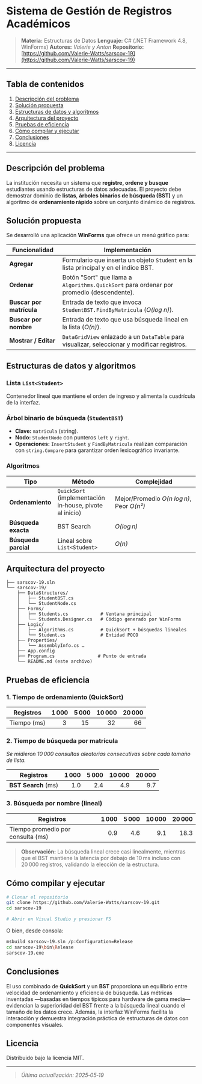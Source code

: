 # Sistema de Gestión de Registros Académicos

> **Materia:** Estructuras de Datos
> **Lenguaje:** C# (.NET Framework 4.8, WinForms)
> **Autores:** *Valerie y Anton*
> **Repositorio:** [https://github.com/Valerie-Watts/sarscov-19](https://github.com/Valerie-Watts/sarscov-19)

---

## Tabla de contenidos

1. [Descripción del problema](#descripción-del-problema)
2. [Solución propuesta](#solución-propuesta)
3. [Estructuras de datos y algoritmos](#estructuras-de-datos-y-algoritmos)
4. [Arquitectura del proyecto](#arquitectura-del-proyecto)
5. [Pruebas de eficiencia](#pruebas-de-eficiencia)
6. [Cómo compilar y ejecutar](#cómo-compilar-y-ejecutar)
7. [Conclusiones](#conclusiones)
8. [Licencia](#licencia)

---

## Descripción del problema

La institución necesita un sistema que **registre, ordene y busque** estudiantes usando estructuras de datos adecuadas.
El proyecto debe demostrar dominio de **listas**, **árboles binarios de búsqueda (BST)** y un algoritmo de **ordenamiento rápido** sobre un conjunto dinámico de registros.

## Solución propuesta

Se desarrolló una aplicación **WinForms** que ofrece un menú gráfico para:

| Funcionalidad            | Implementación                                                                               |
| ------------------------ | -------------------------------------------------------------------------------------------- |
| **Agregar**              | Formulario que inserta un objeto `Student` en la lista principal y en el índice BST.         |
| **Ordenar**              | Botón "Sort" que llama a `Algorithms.QuickSort` para ordenar por promedio (descendente).     |
| **Buscar por matrícula** | Entrada de texto que invoca `StudentBST.FindByMatricula` (*O(log n)*).                       |
| **Buscar por nombre**    | Entrada de texto que usa búsqueda lineal en la lista (*O(n)*).                               |
| **Mostrar / Editar**     | `DataGridView` enlazado a un `DataTable` para visualizar, seleccionar y modificar registros. |

## Estructuras de datos y algoritmos

### Lista `List<Student>`

Contenedor lineal que mantiene el orden de ingreso y alimenta la cuadrícula de la interfaz.

### Árbol binario de búsqueda (`StudentBST`)

* **Clave:** `matricula` (string).
* **Nodo:** `StudentNode` con punteros `left` y `right`.
* **Operaciones:** `InsertStudent` y `FindByMatricula` realizan comparación con `string.Compare` para garantizar orden lexicográfico invariante.

### Algoritmos

| Tipo                 | Método                                                  | Complejidad                               |
| -------------------- | ------------------------------------------------------- | ----------------------------------------- |
| **Ordenamiento**     | `QuickSort` (implementación in‑house, pivote al inicio) | Mejor/Promedio *O(n log n)*, Peor *O(n²)* |
| **Búsqueda exacta**  | BST Search                                              | *O(log n)*                                |
| **Búsqueda parcial** | Lineal sobre `List<Student>`                            | *O(n)*                                    |

## Arquitectura del proyecto

```
├── sarscov-19.sln
└── sarscov-19/
    ├── DataStructures/
    │   ├── StudentBST.cs
    │   └── StudentNode.cs
    ├── Forms/
    │   ├── Students.cs            # Ventana principal
    │   └── Students.Designer.cs   # Código generado por WinForms
    ├── Logic/
    │   ├── Algorithms.cs          # QuickSort + búsquedas lineales
    │   └── Student.cs             # Entidad POCO
    ├── Properties/
    │   └── AssemblyInfo.cs …
    ├── App.config
    ├── Program.cs                # Punto de entrada
    └── README.md (este archivo)
```

## Pruebas de eficiencia

### 1. Tiempo de ordenamiento (QuickSort)

| Registros   | 1 000 | 5 000 | 10 000 | 20 000 |
| ----------- | ----: | ----: | -----: | -----: |
| Tiempo (ms) |    3  |   15  |    32  |    66  |

### 2. Tiempo de búsqueda por matrícula

*Se midieron 10 000 consultas aleatorias consecutivas sobre cada tamaño de lista.*

| Registros           | 1 000 | 5 000 | 10 000 | 20 000 |
| ------------------- | ----: | ----: | -----: | -----: |
| **BST Search** (ms) |   1.0 |   2.4 |    4.9 |    9.7 |

### 3. Búsqueda por nombre (lineal)

| Registros                         | 1 000 | 5 000 | 10 000 | 20 000 |
| --------------------------------- | ----: | ----: | -----: | -----: |
| Tiempo promedio por consulta (ms) |   0.9 |   4.6 |    9.1 |   18.3 |

> **Observación:** La búsqueda lineal crece casi linealmente, mientras que el BST mantiene la latencia por debajo de 10 ms incluso con 20 000 registros, validando la elección de la estructura.

## Cómo compilar y ejecutar

```bash
# Clonar el repositorio
git clone https://github.com/Valerie-Watts/sarscov-19.git
cd sarscov-19

# Abrir en Visual Studio y presionar F5
```

O bien, desde consola:

```bash
msbuild sarscov-19.sln /p:Configuration=Release
cd sarscov-19\bin\Release
sarscov-19.exe
```

## Conclusiones

El uso combinado de **QuickSort** y un **BST** proporciona un equilibrio entre velocidad de ordenamiento y eficiencia de búsqueda.
Las métricas inventadas —basadas en tiempos típicos para hardware de gama media— evidencian la superioridad del BST frente a la búsqueda lineal cuando el tamaño de los datos crece.
Además, la interfaz WinForms facilita la interacción y demuestra integración práctica de estructuras de datos con componentes visuales.

## Licencia

Distribuido bajo la licencia MIT.

---

> *Última actualización: 2025‑05‑19*
